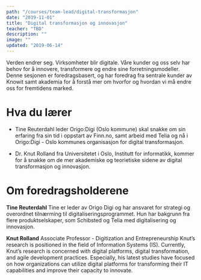 ```yaml
---
path: "/courses/team-lead/digital-transformasjon"
date: "2019-11-01"
title: "Digital transformasjon og innovasjon"
teacher: "TBD"
description: ""
image: ""
updated: "2019-06-14"
---
```


Verden endrer seg. Virksomheter blir digitale. Våre kunder og oss selv har
behov for å innovere, transformere og endre sine forretningsmodeller. Denne
sesjonen er foredragsbasert, og har foredrag fra sentrale kunder av Knowit
samt akademia for å forstå mer om hvorfor og hvordan vi må endre oss for
fremtidens marked.

# Hva du lærer

- Tine Reuterdahl leder Origo:Digi (Oslo kommune) skal snakke om sin erfaring
  fra sin tid i oppstart av Finn.no, samt arbeid med Telia og nå i
  Origo:Digi - Oslo kommunes organisasjon for digital transformasjon.

- Dr. Knut Rolland fra Universitetet i Oslo, Institutt for informatikk, kommer
  for å snakke om de mer akademiske og teorietiske sidene av digital
  transformasjon og innovasjon.

# Om foredragsholderene

**Tine Reuterdahl** Tine er leder av Origo Digi og har ansvaret for strategi
og overordnet tilnærming til digitaliseringsprogrammet. Hun har bakgrunn fra
flere produktselskaper, som Schibsted og Telia med digitalisering og
innovasjon.

**Knut Rolland** Associate Professor - Digitization and Entrepreneurship
Knut’s research is positioned in the field of Information Systems (IS).
Currently, Knut’s research is concerned with digital platforms, digital
transformation, and agile development practices. Especially, his latest
studies have focused on how organizations can utilize digital platforms for
transforming their IT capabilities and improve their capacity to innovate.
